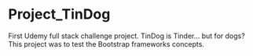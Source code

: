# Project_TinDog
First Udemy full stack challenge project. TinDog is Tinder... but for dogs? This project was to test the Bootstrap frameworks concepts.
